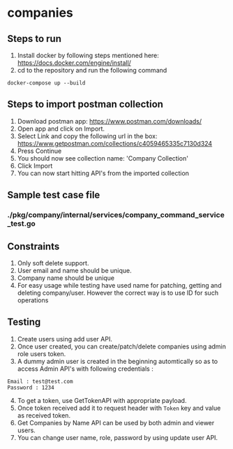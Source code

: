 # companies

## Steps to run
1. Install docker by following steps mentioned here: https://docs.docker.com/engine/install/
2. cd to the repository and run the following command

```
docker-compose up --build
```

## Steps to import postman collection
1. Download postman app: https://www.postman.com/downloads/
2. Open app and click on Import.
3. Select Link and copy the following url in the box: https://www.getpostman.com/collections/c4059465335c7130d324
4. Press Continue
5. You should now see collection name: 'Company Collection'
6. Click Import
7. You can now start hitting API's from the imported collection

## Sample test case file
### ./pkg/company/internal/services/company_command_service_test.go

## Constraints
1. Only soft delete support.
2. User email and name should be unique.
3. Company name should be unique
4. For easy usage while testing have used name for patching, getting and deleting company/user. However the correct way is to use ID for such operations

## Testing
1. Create users using add user API.
2. Once user created, you can create/patch/delete companies using admin role users token.
3. A dummy admin user is created in the beginning automtically so as to access Admin API's with following credentials : 
```
Email : test@test.com
Password : 1234
```
4. To get a token, use GetTokenAPI with appropriate payload.
5. Once token received add it to request header with `Token` key and value as received token.
5. Get Companies by Name API can be used by both admin and viewer users.
6. You can change user name, role, password by using update user API.
